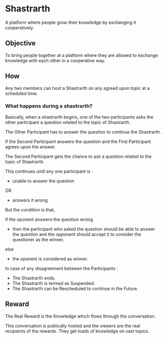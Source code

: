 # Shastrarth

A platform where people grow their knowledge by exchanging it cooperatively.

## Objective

To bring people together at a platform where they are allowed to exchange knowledge with each other in a cooperative way.

## How

Any two members can host a Shastrarth on any agreed upon topic at a scheduled time.

### What happens during a shastrarth?

Basically, when a shastrarth begins, one of the two participants asks the other participant a question related to the topic of Shastrarth.

The Other Participant has to answer the question to continue the Shastrarth.

If the Second Participant answers the question and the First Participant agrees upon the answer.

The Second Participant gets the chance to ask a question related to the topic of Shastrarth.

This continues until any one participant is :
* unable to answer the question

OR
* answers it wrong

But the condition is that,

if the oponent answers the question wrong
* then the participant who asked the question should be able to answer the question and the opponent should accept it to consider the questioner as the winner.
  
else
* the oponent is considered as winner.

In case of any disagreement between the Participants :
* The Shastrarth ends.
* The Shastrarth is termed as Suspended.
* The Shastrarth can be Rescheduled to continue in the Future.

## Reward

The Real Reward is the Knowledge which flows through the conversation.

This conversation is publically hosted and the viewers are the real recipients of the rewards.
They get loads of knowledge on vast topics.

